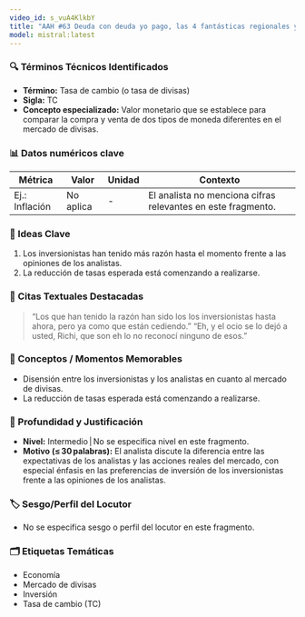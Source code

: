 ```yaml
---
video_id: s_vuA4KlkbY
title: "AAH #63 Deuda con deuda yo pago, las 4 fantásticas regionales y el bacalao al hombro del déficit."
model: mistral:latest
---
```


### 🔍 Términos Técnicos Identificados
   - **Término:** Tasa de cambio (o tasa de divisas)
   - **Sigla:** TC
   - **Concepto especializado:** Valor monetario que se establece para comparar la compra y venta de dos tipos de moneda diferentes en el mercado de divisas.

### 📊 Datos numéricos clave
| Métrica | Valor | Unidad | Contexto |
|---------|-------|--------|----------|
| Ej.: Inflación | No aplica | - | El analista no menciona cifras relevantes en este fragmento. |

### 🔑 Ideas Clave
1. Los inversionistas han tenido más razón hasta el momento frente a las opiniones de los analistas.
2. La reducción de tasas esperada está comenzando a realizarse.

### 💬 Citas Textuales Destacadas
> “Los que han tenido la razón han sido los los inversionistas hasta ahora, pero ya como que están cediendo.”
> “Eh, y el ocio se lo dejó a usted, Richi, que son eh lo no reconocí ninguno de esos.”

### 🎯 Conceptos / Momentos Memorables
- Disensión entre los inversionistas y los analistas en cuanto al mercado de divisas.
- La reducción de tasas esperada está comenzando a realizarse.

### 🧮 Profundidad y Justificación
- **Nivel:** Intermedio | No se especifica nivel en este fragmento.
- **Motivo (≤ 30 palabras):** El analista discute la diferencia entre las expectativas de los analistas y las acciones reales del mercado, con especial énfasis en las preferencias de inversión de los inversionistas frente a las opiniones de los analistas.

### 🏷️ Sesgo/Perfil del Locutor
- No se especifica sesgo o perfil del locutor en este fragmento.

### 🗂️ Etiquetas Temáticas
- Economía
- Mercado de divisas
- Inversión
- Tasa de cambio (TC)